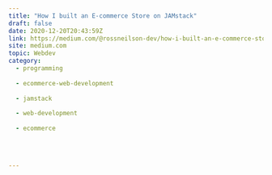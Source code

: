```yaml
---
title: "How I built an E-commerce Store on JAMstack"
draft: false
date: 2020-12-20T20:43:59Z
link: https://medium.com/@rossneilson-dev/how-i-built-an-e-commerce-store-on-jamstack-71f2f1fd853f?source=rss------jamstack-5&utm_medium=RSS&utm_source=hune
site: medium.com
topic: Webdev
category:
  - programming
  
  - ecommerce-web-development
  
  - jamstack
  
  - web-development
  
  - ecommerce
  
   
  

---
```

